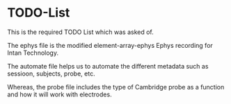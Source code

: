 # TODO-List
This is the required TODO List which was asked of. 


The ephys file is the modified element-array-ephys Ephys recording for Intan Technology.

The automate file helps us to automate the different metadata such as sessioon, subjects, probe, etc.

Whereas, the probe file includes the type of Cambridge probe as a function and how it will work with electrodes.
